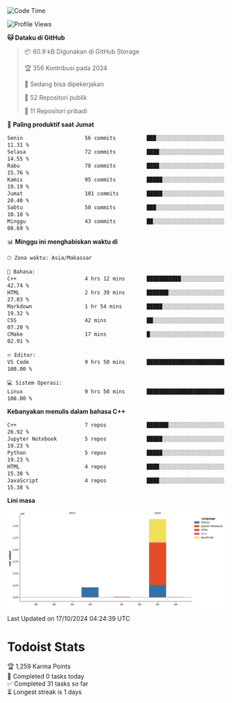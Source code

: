<!--START_SECTION:waka-->
![Code Time](http://img.shields.io/badge/Code%20Time-69%20hrs%204%20mins-blue)

![Profile Views](http://img.shields.io/badge/Profil%20dilihat-8-blue)

**🐱 Dataku di GitHub** 

> 📦 60.9 kB Digunakan di GitHub Storage 
 > 
> 🏆 356 Kontribusi pada 2024
 > 
> 💼 Sedang bisa dipekerjakan
 > 
> 📜 52 Repositori publik 
 > 
> 🔑 11 Repositori pribadi 
 > 
📅 **Paling produktif saat Jumat** 

```text
Senin                    56 commits          ███░░░░░░░░░░░░░░░░░░░░░░   11.31 % 
Selasa                   72 commits          ████░░░░░░░░░░░░░░░░░░░░░   14.55 % 
Rabu                     78 commits          ████░░░░░░░░░░░░░░░░░░░░░   15.76 % 
Kamis                    95 commits          █████░░░░░░░░░░░░░░░░░░░░   19.19 % 
Jumat                    101 commits         █████░░░░░░░░░░░░░░░░░░░░   20.40 % 
Sabtu                    50 commits          ███░░░░░░░░░░░░░░░░░░░░░░   10.10 % 
Minggu                   43 commits          ██░░░░░░░░░░░░░░░░░░░░░░░   08.69 % 
```


📊 **Minggu ini menghabiskan waktu di** 

```text
🕑︎ Zona waktu: Asia/Makassar

💬 Bahasa: 
C++                      4 hrs 12 mins       ███████████░░░░░░░░░░░░░░   42.74 % 
HTML                     2 hrs 39 mins       ███████░░░░░░░░░░░░░░░░░░   27.03 % 
Markdown                 1 hr 54 mins        █████░░░░░░░░░░░░░░░░░░░░   19.32 % 
CSS                      42 mins             ██░░░░░░░░░░░░░░░░░░░░░░░   07.20 % 
CMake                    17 mins             █░░░░░░░░░░░░░░░░░░░░░░░░   02.91 % 

🔥 Editor: 
VS Code                  9 hrs 50 mins       █████████████████████████   100.00 % 

💻 Sistem Operasi: 
Linux                    9 hrs 50 mins       █████████████████████████   100.00 % 
```

**Kebanyakan menulis dalam bahasa C++** 

```text
C++                      7 repos             ███████░░░░░░░░░░░░░░░░░░   26.92 % 
Jupyter Notebook         5 repos             █████░░░░░░░░░░░░░░░░░░░░   19.23 % 
Python                   5 repos             █████░░░░░░░░░░░░░░░░░░░░   19.23 % 
HTML                     4 repos             ████░░░░░░░░░░░░░░░░░░░░░   15.38 % 
JavaScript               4 repos             ████░░░░░░░░░░░░░░░░░░░░░   15.38 % 
```



**Lini masa**

![Lines of Code chart](https://raw.githubusercontent.com/yusuf601/yusuf601/main/assets/bar_graph.png)


 Last Updated on 17/10/2024 04:24:39 UTC
<!--END_SECTION:waka-->
# Todoist Stats

<!-- TODO-IST:START -->
🏆  1,259 Karma Points           
🌸  Completed 0 tasks today           
✅  Completed 31 tasks so far           
⏳  Longest streak is 1 days
<!-- TODO-IST:END -->

